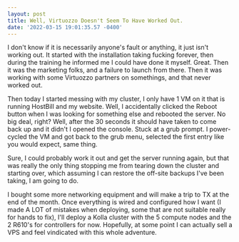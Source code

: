 ```yaml
--- 
layout: post 
title: Well, Virtuozzo Doesn't Seem To Have Worked Out.
date: '2022-03-15 19:01:35.57 -0400' 
--- 
```

I don't know if it is necessarily anyone's fault or anything, it just isn't working out. It started with the 
installation taking fucking forever, then during the training he informed me I could have done it myself. Great. 
Then it was the marketing folks, and a failure to launch from there. Then it was working with some Virtuozzo 
partners on somethings, and that never worked out. 

Then today I started messing with my cluster, I only have 1 VM on it that is running HostBill and my website. 
Well, I accidentally clicked the Reboot button when I was looking for something else and rebooted the server. No 
big deal, right? Well, after the 30 seconds it should have taken to come back up and it didn't I opened the 
console. Stuck at a grub prompt. I power-cycled the VM and got back to the grub menu, selected the first entry 
like you would expect, same thing. 

Sure, I could probably work it out and get the server running again, but that was really the only thing stopping 
me from tearing down the cluster and starting over, which assuming I can restore the off-site backups I've been 
taking, I am going to do. 

I bought some more networking equipment and will make a trip to TX at the end of the month. Once everything is 
wired and configured how I want (I made A LOT of mistakes when deploying, some that are not suitable really for 
hands to fix), I'll deploy a Kolla cluster with the 5 compute nodes and the 2 R610's for controllers for now. 
Hopefully, at some point I can actually sell a VPS and feel vindicated with this whole adventure. 

